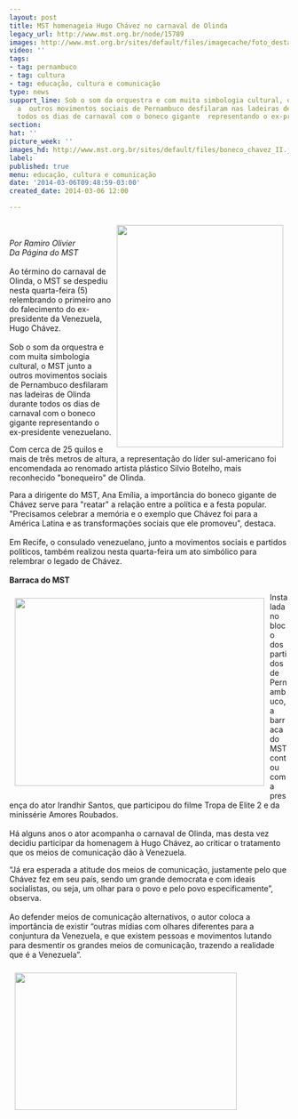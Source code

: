```yaml
---
layout: post
title: MST homenageia Hugo Chávez no carnaval de Olinda
legacy_url: http://www.mst.org.br/node/15789
images: http://www.mst.org.br/sites/default/files/imagecache/foto_destaque/boneco_chavez_II.jpg
video: ''
tags:
- tag: pernambuco
- tag: cultura
- tag: educação, cultura e comunicação
type: news
support_line: Sob o som da orquestra e com muita simbologia cultural, o MST junto
  a  outros movimentos sociais de Pernambuco desfilaram nas ladeiras de  Olinda durante
  todos os dias de carnaval com o boneco gigante  representando o ex-presidente venezuelano.
section: 
hat: ''
picture_week: ''
images_hd: http://www.mst.org.br/sites/default/files/boneco_chavez_II.jpg
label: 
published: true
menu: educação, cultura e comunicação
date: '2014-03-06T09:48:59-03:00'
created_date: 2014-03-06 12:00

---
```

<p><img style="margin: 10px; float: right;" src="http://www.mst.org.br/sites/default/files/boneco_chavez.jpg" alt="" height="400" width="300"></p><p><br><em><br>Por Ramiro Olivier<br>Da Página do&nbsp;MST</em><br><br>Ao término do carnaval de Olinda, o MST se despediu nesta quarta-feira (5) relembrando o primeiro ano do falecimento do ex-presidente da Venezuela, Hugo Chávez. <br><br>Sob o som da orquestra e com muita simbologia cultural, o MST junto a outros movimentos sociais de Pernambuco desfilaram nas ladeiras de Olinda durante todos os dias de carnaval com o boneco gigante representando o ex-presidente venezuelano.</p><p>Com cerca de 25 quilos e mais de três metros de altura, a representação do líder sul-americano foi encomendada ao renomado artista plástico Silvio Botelho, mais reconhecido "bonequeiro" de Olinda.</p><p>Para a dirigente do MST, Ana Emília, a importância do boneco gigante de Chávez serve para "reatar" a relação entre a política e a festa popular. "Precisamos celebrar a memória e o exemplo que Chávez foi para a América Latina e as transformações sociais que ele promoveu", destaca.<br><br>Em Recife, o consulado venezuelano, junto a movimentos sociais e partidos políticos, também realizou nesta quarta-feira um ato simbólico para relembrar o legado de Chávez.<br><br><strong>Barraca do MST<br></strong></p><p><img style="margin: 10px; float: left;" src="http://www.mst.org.br/sites/default/files/boneco_chavez_ator.jpg" alt="" height="338" width="450">Instalada no bloco dos partidos de Pernambuco, a barraca do MST contou com a presença do ator Irandhir Santos, que participou do filme Tropa de Elite 2 e da minissérie Amores Roubados.<br><br>Há alguns anos o ator acompanha o carnaval de Olinda, mas desta vez decidiu participar da homenagem à Hugo Chávez, ao criticar o tratamento que os meios de comunicação dão à Venezuela.</p><p>“Já era esperada a atitude dos meios de comunicação, justamente pelo que Chávez fez em seu país, sendo um grande democrata e com ideais socialistas, ou seja, um olhar para o povo e pelo povo especificamente”, observa.<br><br>Ao defender meios de comunicação alternativos, o autor coloca a importância de existir “outras mídias com olhares diferentes para a conjuntura da Venezuela, e que existem pessoas e movimentos lutando para desmentir os grandes meios de comunicação, trazendo a realidade que é a Venezuela”.</p><p><img style="margin: 10px;" src="http://www.mst.org.br/sites/default/files/boneco_chavez_II.jpg" alt="" height="247" width="400"><br> <br></p>
